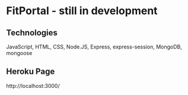 # FitPortal - still in development

## Technologies

JavaScript, HTML, CSS, Node.JS, Express, express-session, MongoDB, mongoose

## Heroku Page

http://localhost:3000/
